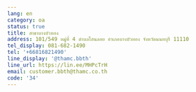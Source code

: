 ```yaml
---
lang: en
category: oa
status: true
title: สาขาบางบัวทอง
address: 101/549 หมู่ที่ 4 ตำบลโสนลอย อำเภอบางบัวทอง จังหวัดนนทบุรี 11110
tel_display: 081-682-1490
tel: '+66816821490'
line_display: '@thamc.bbth'
line_url: https://lin.ee/MHPcTrH
email: customer.bbth@thamc.co.th
code: '34'
---
```

